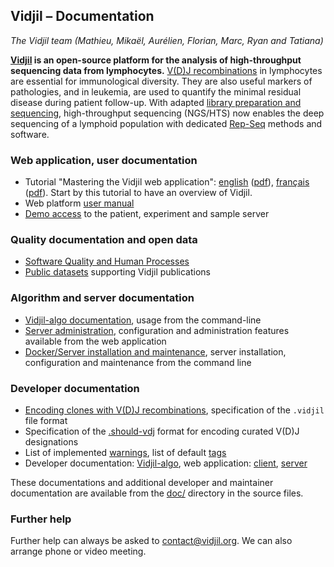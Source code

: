 
## Vidjil &ndash; Documentation
*The Vidjil team (Mathieu, Mikaël, Aurélien, Florian, Marc, Ryan and Tatiana)*

**[Vidjil](http://www.vidjil.org) is an open-source platform for the analysis of high-throughput
sequencing data from lymphocytes.** [V(D)J recombinations](http://en.wikipedia.org/wiki/V\(D\)J_recombination) in lymphocytes are
essential for immunological diversity. They are also useful markers of
pathologies, and in leukemia, are used to quantify the minimal residual
disease during patient follow-up.
With adapted [library preparation and sequencing](locus.md),
high-throughput sequencing (NGS/HTS) now
enables the deep sequencing of a lymphoid population with dedicated [Rep-Seq](http://omictools.com/rep-seq-c424-p1.html)
methods and software.

### Web application, user documentation

  - Tutorial "Mastering the Vidjil web application": [english](./tutorial/mastering-vidjil.html) ([pdf](./tutorial/mastering-vidjil.pdf)), [français](./tutorial/mastering-vidjil-fr.html)
    ([pdf](./tutorial/mastering-vidjil-fr.pdf)). Start by this tutorial to have an overview of Vidjil.
  - Web platform [user manual](user.md)
  - [Demo access](http://app.vidjil.org/) to the patient, experiment and sample server

### Quality documentation and open data

  - [Software Quality and Human Processes](quality.md)
  - [Public datasets](http://www.vidjil.org/data/) supporting Vidjil publications

### Algorithm and server documentation

  - [Vidjil-algo documentation](vidjil-algo.md), usage from the command-line
  - [Server administration](admin.md), configuration and administration features available from the web application
  - [Docker/Server installation and maintenance](server.md), server installation, configuration and maintenance from the command line

### Developer documentation

  - [Encoding clones with V(D)J recombinations](vidjil-format.md), specification of the `.vidjil` file format
  - Specification of the [.should-vdj](should-vdj.org) format for encoding curated V(D)J designations
  - List of implemented [warnings](warnings.md), list of default [tags](tags.org)
  - Developer documentation: [Vidjil-algo](dev-algo.md), web application: [client](dev-client.md), [server](dev-server.md)

These documentations and additional developer and maintainer documentation
are available from the [doc/](http://gitlab.vidjil.org/tree/master/doc) directory in the source files.

### Further help

Further help can always be asked to <contact@vidjil.org>. We can also arrange
phone or video meeting.
